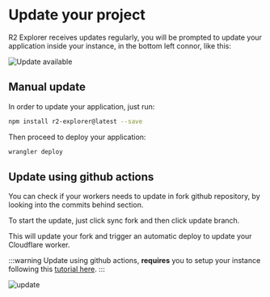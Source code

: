 # Update your project

R2 Explorer receives updates regularly, you will be prompted to update your application inside your
instance, in the bottom left connor, like this:

![Update available](/assets/update-available.png)

## Manual update

In order to update your application, just run:

```bash
npm install r2-explorer@latest --save
```

Then proceed to deploy your application:
```bash
wrangler deploy
```

## Update using github actions

You can check if your workers needs to update in fork github repository, by looking into the commits behind
section.

To start the update, just click sync fork and then click update branch.

This will update your fork and trigger an automatic deploy to update your Cloudflare worker.

:::warning
Update using github actions, **requires** you to setup your instance following this [tutorial here](./creating-a-new-project.html).
:::

![update](/assets/github-action/update-available.png)
